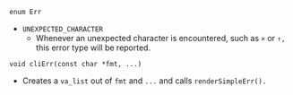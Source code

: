 `enum Err`
* `UNEXPECTED_CHARACTER`
    * Whenever an unexpected character is encountered, such as `×` or `↑,` this
    error type will be reported.

`void cliErr(const char *fmt, ...)`
* Creates a `va_list` out of `fmt` and `...` and calls `renderSimpleErr().` 
